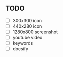 ## TODO

- [ ] 300x300 icon
- [ ] 440x280 icon
- [ ] 1280x800 screenshot
- [ ] youtube video
- [ ] keywords
- [ ] docsify
